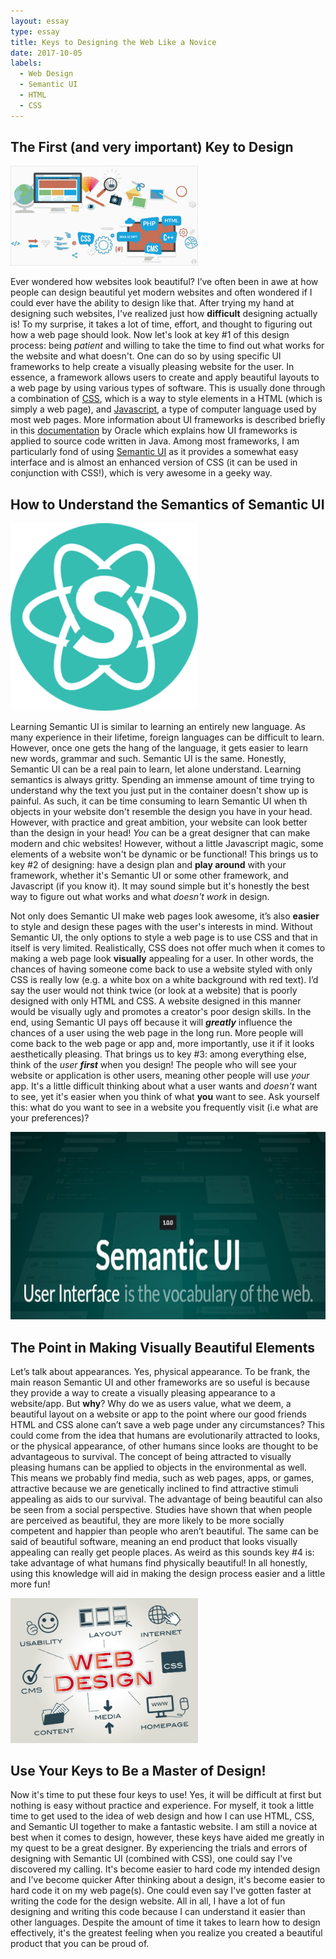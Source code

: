 ```yaml
---
layout: essay
type: essay
title: Keys to Designing the Web Like a Novice
date: 2017-10-05
labels:
  - Web Design
  - Semantic UI
  - HTML 
  - CSS 
---
```


## The First (and very important) Key to Design

<img class="ui right floated image" width="300" src="../images/webdesign5.jpg">

Ever wondered how websites look beautiful? I’ve often been in awe at how people can design beautiful yet modern websites and often wondered if I could ever have the ability to design like that. After trying my hand at designing such websites, I've realized just how **difficult** designing actually is! To my surprise, it takes a lot of time, effort, and thought to figuring out how a web page should look. Now let's look at key #1 of this design process: being *patient* and willing to take the time to find out what works for the website and what doesn't. One can do so by using specific UI frameworks to help create a visually pleasing website for the user. In essence, a framework allows users to create and apply beautiful layouts to a web page by using various types of software. This is usually done through a combination of [CSS](https://www.w3schools.com/css/css_intro.asp), which is a way to style elements in a HTML (which is simply a web page), and [Javascript](https://www.w3schools.com/js/), a type of computer language used by most web pages. More information about UI frameworks is described briefly in this [documentation](https://docs.oracle.com/cd/E12517_01/back_office/pdf/141/html/pos_impg2/uiframework.htm) by Oracle which explains how UI frameworks is applied to source code written in Java. Among most frameworks, I am particularly fond of using [Semantic UI](https://semantic-ui.com/) as it provides a somewhat easy interface and is almost an enhanced version of CSS (it can be used in conjunction with CSS!), which is very awesome in a geeky way. 

## How to Understand the Semantics of Semantic UI

<img class="ui tiny left floated image" width="300" src="../images/semanticui.png">

Learning Semantic UI is similar to learning an entirely new language. As many experience in their lifetime, foreign languages can be difficult to learn. However, once one gets the hang of the language, it gets easier to learn new words, grammar and such. Semantic UI is the same. Honestly, Semantic UI can be a real pain to learn, let alone understand. Learning semantics is always gritty. Spending an immense amount of time trying to understand why the text you just put in the container doesn't show up is painful. As such, it can be time consuming to learn Semantic UI when th objects in your website don't resemble the design you have in your head. However, with practice and great ambition, your website can look better than the design in your head! *You* can be a great designer that can make modern and chic websites! However, without a little Javascript magic, some elements of a website won't be dynamic or be functional! This brings us to key #2 of designing: have a design plan and **play around** with your framework, whether it's Semantic UI or some other framework, and Javascript (if you know it). It may sound simple but it's honestly the best way to figure out what works and what *doesn't work* in design.  

Not only does Semantic UI make web pages look awesome, it’s also **easier** to style and design these pages with the user's interests in mind. Without Semantic UI, the only options to style a web page is to use CSS and that in itself is very limited. Realistically, CSS does not offer much when it comes to making a web page look **visually** appealing for a user. In other words, the chances of having someone come back to use a website styled with only CSS is really low (e.g. a white box on a white background with red text). I’d say the user would not think twice (or look at a website) that is poorly designed with only HTML and CSS. A website designed in this manner would be visually ugly and promotes a creator's poor design skills. In the end, using Semantic UI pays off because it will **_greatly_** influence the chances of a user using the web page in the long run. More people will come back to the web page or app and, more importantly, use it if it looks aesthetically pleasing. That brings us to key #3: among everything else, think of the *user* **_first_** when you design! The people who will see your website or application is other users, meaning other people will use *your* app. It's a little difficult thinking about what a user wants and *doesn't* want to see, yet it's easier when you think of what **you** want to see. Ask yourself this: what do you want to see in a website you frequently visit (i.e what are your preferences)?    

<p align="center">
  <img height="300" src="../images/semanticui2.jpg">
</p>

## The Point in Making Visually Beautiful Elements 

Let’s talk about appearances. Yes, physical appearance. To be frank, the main reason Semantic UI and other frameworks are so useful is because they provide a way to create a visually pleasing appearance to a website/app. But **why**? Why do we as users value, what we deem, a beautiful layout on a website or app to the point where our good friends HTML and CSS alone can’t save a web page under any circumstances? This could come from the idea that humans are evolutionarily attracted to looks, or the physical appearance, of other humans since looks are thought to be advantageous to survival. The concept of being attracted to visually pleasing humans can be applied to objects in the environmental as well. This means we probably find media, such as web pages, apps, or games, attractive because we are genetically inclined to find attractive stimuli appealing as aids to our survival. The advantage of being beautiful can also be seen from a social perspective. Studies have shown that when people are perceived as beautiful, they are more likely to be more socially competent and happier than people who aren’t beautiful. The same can be said of beautiful software, meaning an end product that looks visually appealing can really get people places. As weird as this sounds key #4 is: take advantage of what humans find physically beautiful! In all honestly, using this knowledge will aid in making the design process easier and a little more fun!  

<img class="ui left floated image" width="300" src="../images/webdesign4.jpg">

## Use Your Keys to Be a Master of Design!

Now it's time to put these four keys to use! Yes, it will be difficult at first but nothing is easy without practice and experience. For myself, it took a little time to get used to the idea of web design and how I can use HTML, CSS, and Semantic UI together to make a fantastic website. I am still a novice at best when it comes to design, however, these keys have aided me greatly in my quest to be a great designer. By experiencing the trials and errors of designing with Semantic UI (combined with CSS), one could say I've discovered my calling. It's become easier to hard code my intended design and I've become quicker After thinking about a design, it's become easier to hard code it on my web page(s). One could even say I've gotten faster at writing the code for the design website. All in all, I have a lot of fun designing and writing this code because I can understand it easier than other languages. Despite the amount of time it takes to learn how to design effectively, it's the greatest feeling when you realize you created a beautiful product that you can be proud of.  
